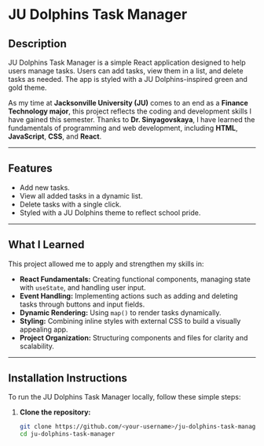 # JU Dolphins Task Manager

## Description
JU Dolphins Task Manager is a simple React application designed to help users manage tasks. Users can add tasks, view them in a list, and delete tasks as needed. The app is styled with a JU Dolphins-inspired green and gold theme.

As my time at **Jacksonville University (JU)** comes to an end as a **Finance Technology major**, this project reflects the coding and development skills I have gained this semester. Thanks to **Dr. Sinyagovskaya**, I have learned the fundamentals of programming and web development, including **HTML**, **JavaScript**, **CSS**, and **React**.

---

## Features
- Add new tasks.
- View all added tasks in a dynamic list.
- Delete tasks with a single click.
- Styled with a JU Dolphins theme to reflect school pride.

---

## What I Learned
This project allowed me to apply and strengthen my skills in:
- **React Fundamentals:** Creating functional components, managing state with `useState`, and handling user input.
- **Event Handling:** Implementing actions such as adding and deleting tasks through buttons and input fields.
- **Dynamic Rendering:** Using `map()` to render tasks dynamically.
- **Styling:** Combining inline styles with external CSS to build a visually appealing app.
- **Project Organization:** Structuring components and files for clarity and scalability.

---

## Installation Instructions
To run the JU Dolphins Task Manager locally, follow these simple steps:

1. **Clone the repository:**
   ```bash
   git clone https://github.com/<your-username>/ju-dolphins-task-manager.git
   cd ju-dolphins-task-manager
